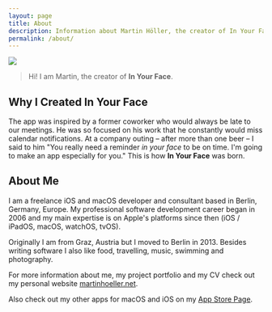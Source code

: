 ```yaml
---
layout: page
title: About
description: Information about Martin Höller, the creator of In Your Face
permalink: /about/
---
```


<div class="profile-image-container"><img class="profile-image" src="../images/profile.png"></div>

<blockquote>
Hi! I am Martin, the creator of <strong>In Your Face</strong>.
</blockquote>

## Why I Created **In Your Face**
The app was inspired by a former coworker who would always be late to our meetings. He was so focused on his work that he constantly would miss calendar notifications.
At a company outing – after more than one beer – I said to him "You really need a reminder *in your face* to be on time. I'm going to make an app especially for you."
This is how **In Your Face** was born.

## About Me
I am a freelance iOS and macOS developer and consultant based in Berlin, Germany, Europe.
My professional software development career began in 2006 and my main expertise is on Apple's platforms since then (iOS / iPadOS, macOS, watchOS, tvOS).

Originally I am from Graz, Austria but I moved to Berlin in 2013. Besides writing software I also like food, travelling, music, swimming and photography.

For more information about me, my project portfolio and my CV check out my personal website [martinhoeller.net](https://www.martinhoeller.net).

Also check out my other apps for macOS and iOS on my [App Store Page](https://apps.apple.com/us/developer/martin-hoeller/id867637412).
